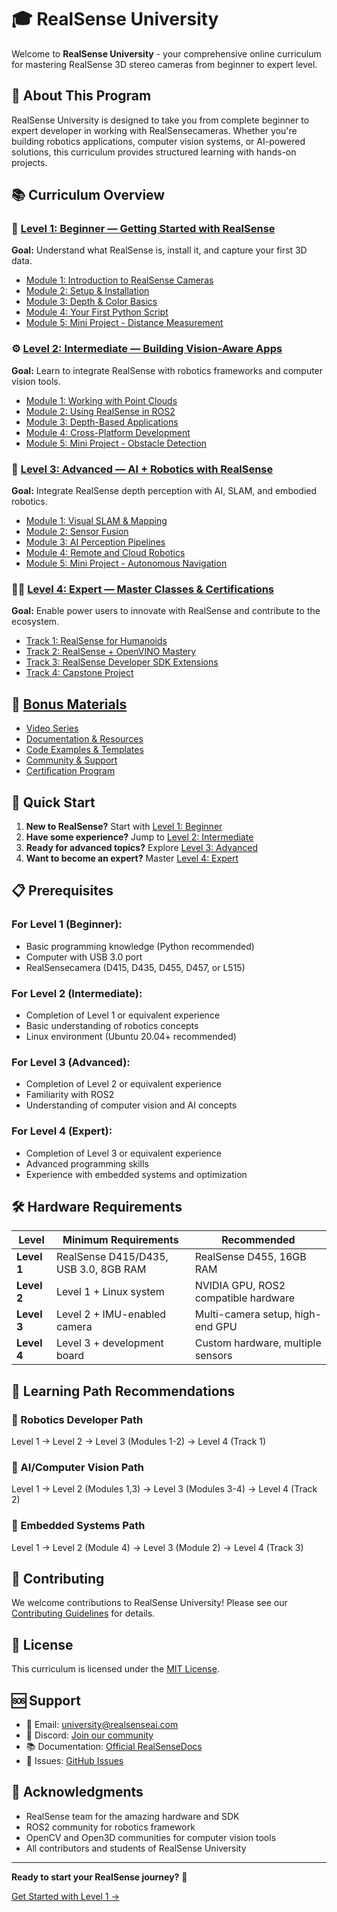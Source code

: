 # 🎓 RealSense University

Welcome to **RealSense University** - your comprehensive online curriculum for mastering RealSense 3D stereo cameras from beginner to expert level.

## 🎯 About This Program

RealSense University is designed to take you from complete beginner to expert developer in working with RealSensecameras. Whether you're building robotics applications, computer vision systems, or AI-powered solutions, this curriculum provides structured learning with hands-on projects.

## 📚 Curriculum Overview

### 🧭 [Level 1: Beginner — Getting Started with RealSense](./level-1-beginner/)
**Goal:** Understand what RealSense is, install it, and capture your first 3D data.

- [Module 1: Introduction to RealSense Cameras](./level-1-beginner/module-1-introduction.md)
- [Module 2: Setup & Installation](./level-1-beginner/module-2-setup.md)
- [Module 3: Depth & Color Basics](./level-1-beginner/module-3-depth-basics.md)
- [Module 4: Your First Python Script](./level-1-beginner/module-4-python-script.md)
- [Module 5: Mini Project - Distance Measurement](./level-1-beginner/module-5-mini-project.md)

### ⚙️ [Level 2: Intermediate — Building Vision-Aware Apps](./level-2-intermediate/)
**Goal:** Learn to integrate RealSense with robotics frameworks and computer vision tools.

- [Module 1: Working with Point Clouds](./level-2-intermediate/module-1-point-clouds.md)
- [Module 2: Using RealSense in ROS2](./level-2-intermediate/module-2-ros2.md)
- [Module 3: Depth-Based Applications](./level-2-intermediate/module-3-depth-applications.md)
- [Module 4: Cross-Platform Development](./level-2-intermediate/module-4-cross-platform.md)
- [Module 5: Mini Project - Obstacle Detection](./level-2-intermediate/module-5-mini-project.md)

### 🤖 [Level 3: Advanced — AI + Robotics with RealSense](./level-3-advanced/)
**Goal:** Integrate RealSense depth perception with AI, SLAM, and embodied robotics.

- [Module 1: Visual SLAM & Mapping](./level-3-advanced/module-1-visual-slam.md)
- [Module 2: Sensor Fusion](./level-3-advanced/module-2-sensor-fusion.md)
- [Module 3: AI Perception Pipelines](./level-3-advanced/module-3-ai-perception.md)
- [Module 4: Remote and Cloud Robotics](./level-3-advanced/module-4-cloud-robotics.md)
- [Module 5: Mini Project - Autonomous Navigation](./level-3-advanced/module-5-mini-project.md)

### 🧑‍🏫 [Level 4: Expert — Master Classes & Certifications](./level-4-expert/)
**Goal:** Enable power users to innovate with RealSense and contribute to the ecosystem.

- [Track 1: RealSense for Humanoids](./level-4-expert/track-1-humanoids.md)
- [Track 2: RealSense + OpenVINO Mastery](./level-4-expert/track-2-openvino.md)
- [Track 3: RealSense Developer SDK Extensions](./level-4-expert/track-3-sdk-extensions.md)
- [Track 4: Capstone Project](./level-4-expert/track-4-capstone.md)

## 🎁 [Bonus Materials](./bonus-materials/)

- [Video Series](./bonus-materials/video-series.md)
- [Documentation & Resources](./bonus-materials/documentation.md)
- [Code Examples & Templates](./bonus-materials/code-examples.md)
- [Community & Support](./bonus-materials/community.md)
- [Certification Program](./bonus-materials/certification.md)

## 🚀 Quick Start

1. **New to RealSense?** Start with [Level 1: Beginner](./level-1-beginner/)
2. **Have some experience?** Jump to [Level 2: Intermediate](./level-2-intermediate/)
3. **Ready for advanced topics?** Explore [Level 3: Advanced](./level-3-advanced/)
4. **Want to become an expert?** Master [Level 4: Expert](./level-4-expert/)

## 📋 Prerequisites

### For Level 1 (Beginner):
- Basic programming knowledge (Python recommended)
- Computer with USB 3.0 port
- RealSensecamera (D415, D435, D455, D457, or L515)

### For Level 2 (Intermediate):
- Completion of Level 1 or equivalent experience
- Basic understanding of robotics concepts
- Linux environment (Ubuntu 20.04+ recommended)

### For Level 3 (Advanced):
- Completion of Level 2 or equivalent experience
- Familiarity with ROS2
- Understanding of computer vision and AI concepts

### For Level 4 (Expert):
- Completion of Level 3 or equivalent experience
- Advanced programming skills
- Experience with embedded systems and optimization

## 🛠️ Hardware Requirements

| Level | Minimum Requirements | Recommended |
|-------|---------------------|-------------|
| **Level 1** | RealSense D415/D435, USB 3.0, 8GB RAM | RealSense D455, 16GB RAM |
| **Level 2** | Level 1 + Linux system | NVIDIA GPU, ROS2 compatible hardware |
| **Level 3** | Level 2 + IMU-enabled camera | Multi-camera setup, high-end GPU |
| **Level 4** | Level 3 + development board | Custom hardware, multiple sensors |

## 📖 Learning Path Recommendations

### 🎯 Robotics Developer Path
Level 1 → Level 2 → Level 3 (Modules 1-2) → Level 4 (Track 1)

### 🤖 AI/Computer Vision Path
Level 1 → Level 2 (Modules 1,3) → Level 3 (Modules 3-4) → Level 4 (Track 2)

### 🔧 Embedded Systems Path
Level 1 → Level 2 (Module 4) → Level 3 (Module 2) → Level 4 (Track 3)

## 🤝 Contributing

We welcome contributions to RealSense University! Please see our [Contributing Guidelines](./CONTRIBUTING.md) for details.

## 📄 License

This curriculum is licensed under the [MIT License](./LICENSE).

## 🆘 Support

- 📧 Email: university@realsenseai.com
- 💬 Discord: [Join our community](https://discord.gg/SQdtSH4J)
- 📚 Documentation: [Official RealSenseDocs](https://dev.realsenseai.com/)
- 🐛 Issues: [GitHub Issues](https://github.com/chrismatthieu/realsense-university/issues)

## 🌟 Acknowledgments

- RealSense team for the amazing hardware and SDK
- ROS2 community for robotics framework
- OpenCV and Open3D communities for computer vision tools
- All contributors and students of RealSense University

---

**Ready to start your RealSense journey?** 🚀

[Get Started with Level 1 →](./level-1-beginner/)
